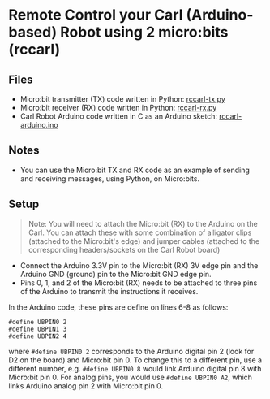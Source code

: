 # Remote Control your Carl (Arduino-based) Robot using 2 micro:bits (rccarl)
## Files
- Micro:bit transmitter (TX) code written in Python: [rccarl-tx.py](rccarl-tx.py)
- Micro:bit receiver (RX) code written in Python: [rccarl-rx.py](rccarl-rx.py)
- Carl Robot Arduino code written in C as an Arduino sketch: [rccarl-arduino.ino](rccarl-arduino.ino)
## Notes
- You can use the Micro:bit TX and RX code as an example of sending and receiving messages, using Python, on Micro:bits.
## Setup
> Note: You will need to attach the Micro:bit (RX) to the Arduino on the Carl. You can attach these with some combination of alligator clips (attached to the Micro:bit's edge) and jumper cables (attached to the corresponding headers/sockets on the Carl Robot board)
- Connect the Arduino 3.3V pin to the Micro:bit (RX) 3V edge pin and the Arduino GND (ground) pin to the Micro:bit GND edge pin.
- Pins 0, 1, and 2 of the Micro:bit (RX) needs to be attached to three pins of the Arduino to transmit the instructions it receives.

In the Arduino code, these pins are define on lines 6-8 as follows:
```
#define UBPIN0 2
#define UBPIN1 3
#define UBPIN2 4
```
where `#define UBPIN0 2` corresponds to the Arduino digital pin 2 (look for D2 on the board) and Micro:bit pin 0. To change this to a different pin, use a different number, e.g. `#define UBPIN0 8` would link Arduino digital pin 8 with Micro:bit pin 0. For analog pins, you would use `#define UBPIN0 A2`, which links Arduino analog pin 2 with Micro:bit pin 0.
